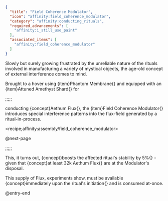 ```json
{
  "title": "Field Coherence Modulator",
  "icon": "affinity:field_coherence_modulator",
  "category": "affinity:conducting_rituals",
  "required_advancements": [
    "affinity:i_still_use_paint"
  ],
  "associated_items": [
    "affinity:field_coherence_modulator"
  ]
}
```

Slowly but surely growing frustrated by the unreliable nature of the rituals involved
in manufacturing a variety of mystical objects, the age-old concept of external interference comes to mind.


Brought to a hover using {item}Phantom Membrane{} and equipped with an {item}Attuned Amethyst Shard{}
for

;;;;;

conducting {concept}Aethum Flux{}, the {item}Field Coherence Modulator{} introduces special
interference patterns into the flux-field generated by a ritual-in-process.

<recipe;affinity:assembly/field_coherence_modulator>


@next-page

;;;;;

This, it turns out, {concept}boosts the affected ritual's stability by 5%{} - given that 
{concept}at least 32k Aethum Flux{} are at the Modulator's disposal.


This supply of Flux, experiments show, must be available {concept}immediately upon the ritual's initiation{}
and is consumed at-once.

@entry-end